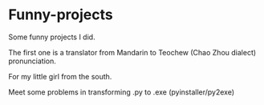 # Funny-projects
Some funny projects I did.

The first one is a translator from Mandarin to Teochew (Chao Zhou dialect) pronunciation.

For my little girl from the south.

Meet some problems in transforming .py to .exe (pyinstaller/py2exe)
